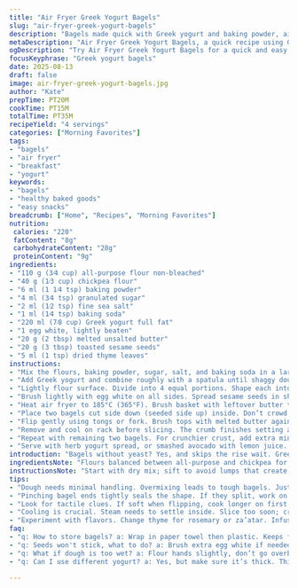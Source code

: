 ```yaml
---
title: "Air Fryer Greek Yogurt Bagels"
slug: "air-fryer-greek-yogurt-bagels"
description: "Bagels made quick with Greek yogurt and baking powder, air-fried to golden crisp. Sesame seeds adding crunch, olive oil brushing for deep color. The dough is dense, no yeast fuss. Swaps chickpea flour for half the all-purpose, swaps olive oil for melted butter for a subtle richness. Twist of dried thyme inside, a hint in the crumb. Baked inside air fryer for that crackly skin, soft snap when bitten. Avoid overmixing; dough benefits from light handling. Watch for color, not just time. Best served cool or toasted with herb cream cheese or avocado smash."
metaDescription: "Air Fryer Greek Yogurt Bagels, a quick recipe using Greek yogurt for a chewy texture and no yeast fuss, perfect for breakfast or snacks."
ogDescription: "Try Air Fryer Greek Yogurt Bagels for a quick and easy bagel recipe that boasts a chewy texture and rich flavor without yeast."
focusKeyphrase: "Greek yogurt bagels"
date: 2025-08-13
draft: false
image: air-fryer-greek-yogurt-bagels.jpg
author: "Kate"
prepTime: PT20M
cookTime: PT15M
totalTime: PT35M
recipeYield: "4 servings"
categories: ["Morning Favorites"]
tags:
- "bagels"
- "air fryer"
- "breakfast"
- "yogurt"
keywords:
- "bagels"
- "healthy baked goods"
- "easy snacks"
breadcrumb: ["Home", "Recipes", "Morning Favorites"]
nutrition: 
 calories: "220"
 fatContent: "8g"
 carbohydrateContent: "28g"
 proteinContent: "9g"
ingredients:
- "110 g (3⁄4 cup) all-purpose flour non-bleached"
- "40 g (1⁄3 cup) chickpea flour"
- "6 ml (1 1⁄4 tsp) baking powder"
- "4 ml (3⁄4 tsp) granulated sugar"
- "2 ml (1⁄2 tsp) fine sea salt"
- "1 ml (1⁄4 tsp) baking soda"
- "220 ml (7⁄8 cup) Greek yogurt full fat"
- "1 egg white, lightly beaten"
- "20 g (2 tbsp) melted unsalted butter"
- "20 g (3 tbsp) toasted sesame seeds"
- "5 ml (1 tsp) dried thyme leaves"
instructions:
- "Mix the flours, baking powder, sugar, salt, and baking soda in a large bowl. Sift if lumpy. Stir in dried thyme leaves."
- "Add Greek yogurt and combine roughly with a spatula until shaggy dough forms. Use hands quickly to gather dough into a firm ball. Don’t overwork; just till uniform. Too much handling = tough bagels."
- "Lightly flour surface. Divide into 4 equal portions. Shape each into 10 inch (25cm) ropes. Pinch ends tightly to seal bagel ring about 4 inches (10cm) diameter. Double pinch to prevent splitting during cook."
- "Brush lightly with egg white on all sides. Spread sesame seeds in shallow plate. Roll bagels in seeds until coated evenly. No clumps. Shake off excess sesame."
- "Heat air fryer to 185°C (365°F). Brush basket with leftover butter to prevent sticking."
- "Place two bagels cut side down (seeded side up) inside. Don’t crowd. Cook 7 minutes. You want a subtle puff, light golden crust forming. If dough feels soft, more time."
- "Flip gently using tongs or fork. Brush tops with melted butter again. Cook another 7-8 minutes until deep golden brown and hollow-sounding when tapped."
- "Remove and cool on rack before slicing. The crumb finishes setting as it cools. Warm bagels may flatten if sliced too early."
- "Repeat with remaining two bagels. For crunchier crust, add extra minute per side but watch for burns - sugar causes quick browning."
- "Serve with herb yogurt spread, or smashed avocado with lemon juice. Store leftovers wrapped to keep chewy texture."
introduction: "Bagels without yeast? Yes, and skips the rise wait. Greek yogurt acts as binder, adds moisture, and creates tender crumb. Baking powder plus soda gives gentle lift. Chickpea flour? Adds earthy undertone + protein bump, plus unique nutty scent. Butter swap for olive oil rounds flavor richer. Air fryer zones in perfect browning, crisp crust formation without grease puddles. Watch dough firmness as you handle it; wetter dough = sad saggy bagels. Coating seeds on wet egg white sticks better versus whole egg, less drippy. Timing not set in stone; brown color, firm feeling key. Herbs folded in give welcome surprise with each bite. Bagels meant for immediate consumption but hold surprisingly well wrapped next day."
ingredientsNote: "Flours balanced between all-purpose and chickpea for texture contrast. Chickpea offers protein, subtle flavor twist; sub oat or spelt flour if unavailable but expect crumb to vary. Baking powder should be fresh; flat rise is a sign it’s old. Sugar balances baking soda’s alkaline bite. Yogurt moisture controls tenderness—greek preferred but thick plain yogurt also works; must not be runny. Egg white aids seed adhesion, white keeps color bright; whole egg yellows crust more. Butter instead of oil adds depth, yes oil is lighter but butter crisps better at edges. Sesame seeds toasted beforehand intensify aroma and crunch but not mandatory; poppy or flax seeds good alternatives. Thyme optional; try rosemary or za’atar for different profile."
instructionsNote: "Start with dry mix; sift to avoid lumps that create dense pockets. Adding yogurt last prevents over mixing flour development—goal is minimal gluten formation for soft results. Use hands lightly, still dough feels firm not sticky. Rope shaping critical; length and diameter uniform for consistent cooking. Pinch well ends so bagels don’t open and lose shape. Egg white brushing results in even glue for seeds; less messy than beaten whole egg. Greens or herbs can false stick wet seeds, so dry surface first thoroughly. Air fryer basket greased or non-stick as dough sticky. Cook first side until skin slightly dries surface, flip carefully - early flipping = dough tear. Butter brushing after flip enhances color and aroma. Visual clues over clock; golden-dense crust with some browning is target. Crackle sound when tapping signals done crumb. Cooling lets steam settle inside; cutting hot lets crumb collapse making bagel dense. Avoid folding dough too long or bagels get too tough. Store wrapped in paper towel and plastic; refrigerating dries crumb quickly so use within 1 day or freeze."
tips:
- "Dough needs minimal handling. Overmixing leads to tough bagels. Just combine until shaggy. If too sticky, flour lightly. Better to chill than add too much flour."
- "Pinching bagel ends tightly seals the shape. If they split, work on pinch technique. Ensure ropes uniform in size for consistent cooking; shape tightly."
- "Look for tactile clues. If soft when flipping, cook longer on first side. Golden crust means it’s time to flip. Visual cues trump clock times."
- "Cooling is crucial. Steam needs to settle inside. Slice too soon; crumb collapses. For best results, wrap leftover bagels to maintain texture."
- "Experiment with flavors. Change thyme for rosemary or za’atar. Infuse dough with garlic or lemon zest for savory notes. Switch sesame seeds for poppy or flax."
faq:
- "q: How to store bagels? a: Wrap in paper towel then plastic. Keeps fresh for hours. Don't refrigerate, it dries out fast. Freeze for longer life."
- "q: Seeds won't stick, what to do? a: Brush extra egg white if needed. Press seeds on gently. Whole eggs can be messy; egg whites create better adhesion."
- "q: What if dough is too wet? a: Flour hands slightly, don’t go overboard. Consider chilling for 10 mins. Sticky dough can mean softer bagels or flat results."
- "q: Can I use different yogurt? a: Yes, but make sure it’s thick. Thin yogurt leads to damp dough. Substitute Greek with thick plain yogurt, texture varies."

---
```

